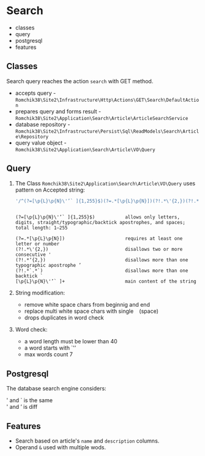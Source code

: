 # Search

- classes
- query
- postgresql
- features

## Classes

Search query reaches the action `search` with GET method.

- accepts query - `Romchik38\Site2\Infrastructure\Http\Actions\GET\Search\DefaultAction`
- prepares query and forms result - `Romchik38\Site2\Application\Search\Article\ArticleSearchService`
- database repository - `Romchik38\Site2\Infrastructure\Persist\Sql\ReadModels\Search\Article\Repository`
- query value object - `Romchik38\Site2\Application\Search\Article\VO\Query`

## Query

1. The Class `Romchik38\Site2\Application\Search\Article\VO\Query` uses pattern on Accepted string:

    ```php
    '/^(?=[\p{L}\p{N}\'’` ]{1,255}$)(?=.*[\p{L}\p{N}])(?!.*\'{2,})(?!.*’.*’)(?!.*`.*`)[\p{L}\p{N}\'’` ]+$/u'
    ```

    ```Description:

    (?=[\p{L}\p{N}\'’` ]{1,255}$)           allows only letters, digits, straight/typographic/backtick apostrophes, and spaces; total length: 1–255

    (?=.*[\p{L}\p{N}])                      requires at least one letter or number
    (?!.*\'{2,})                            disallows two or more consecutive '
    (?!.*ʼ{2,})                             disallows more than one typographic apostrophe ’
    (?!.*`.*`)                              disallows more than one backtick `
    [\p{L}\p{N}\'’` ]+                      main content of the string

    ```

2. String modification:
    - remove white space chars from beginnig and end
    - replace multi white space chars with single ` ` (space)
    - drops duplicates in word check

3. Word check:
    - a word length must be lower than 40
    - a word starts with `'ʼ
    - max words count 7

## Postgresql

The database search engine considers:

' and ` is the same  
' and ʼ is diff

## Features

- Search based on article's `name` and `description` columns.
- Operand `&` used with multiple wods.
